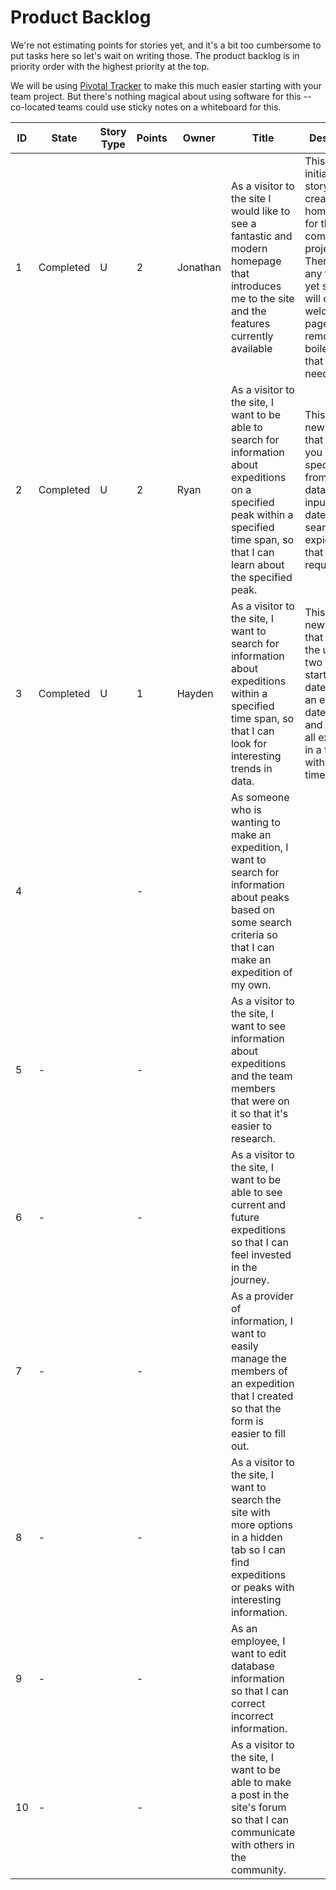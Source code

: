 # Product Backlog

We're not estimating points for stories yet, and it's a bit too cumbersome to put tasks here so let's wait on writing those.  The product backlog is in priority order with the highest priority at the top.

We will be using <a href="https://pivotaltracker.com">Pivotal Tracker</a> to make this much easier starting with your team project.  But there's nothing magical about using software for this -- co-located teams could use sticky notes on a whiteboard for this.

<table>
    <thead>
        <tr>
            <th>ID</th> <th>State</th> <th>Story Type</th> <th>Points</th> <th>Owner</th>
            <th>Title</th>
            <th>Description</th>
            <th>Links</th>
        </tr>
    </thead>
    <tbody>
        <tr>
            <td>1</td> <td>Completed</td> <td>U</td> <td>2</td> <td>Jonathan</td>
            <td>As a visitor to the site I would like to see a fantastic and modern homepage that introduces me to
the site and the features currently available</td>
            <td>This is the initial setup story and will create a homepage for the coming project.  There aren't any features yet so this will create a welcome page and will remove all boilerplate that isn't needed.</td>
            <td></td>
        </tr>
        <tr>
            <td>2</td> <td>Completed</td> <td>U</td> <td>2</td> <td>Ryan</td>
            <td>As a visitor to the site, I want to be able to search for information about expeditions on a specified peak within a specified time span, so that I can learn about the specified peak.</td>
            <td>This will be a new page that will let you choose a specific peak from the database, input two dates, and search for expiditions that fill those requirements.</td>
            <td></td>
        </tr>
        <tr>
            <td>3</td> <td>Completed</td> <td>U</td> <td>1</td> <td>Hayden</td>
            <td>As a visitor to the site, I want to search for information about expeditions within a specified time span, so that I can look for interesting trends in data.</td>
            <td>This will be a new page that will let the user input two things, a starting date/time and an endint date/time, and will show all expiditions in a table within that timeframe.</td>
            <td></td>
        </tr>
        <tr>
            <td>4</td> <td></td> <td></td> <td>-</td> <td></td>
            <td>As someone who is wanting to make an expedition, I want to search for information about peaks based on some search criteria so that I can make an expedition of my own.</td>
            <td></td>
            <td></td>
        </tr>
        <tr>
            <td>5</td> <td>-</td> <td></td> <td>-</td> <td></td>
            <td>As a visitor to the site, I want to see information about expeditions and the team members that were on it so that it's easier to research.</td>
            <td></td>
            <td></td>
        </tr>
        <tr>
            <td>6</td> <td>-</td> <td></td> <td>-</td> <td></td>
            <td>As a visitor to the site, I want to be able to see current and future expeditions so that I can feel invested in the journey.</td>
            <td></td>
            <td></td>
        </tr>
        <tr>
            <td>7</td> <td>-</td> <td></td> <td>-</td> <td></td>
            <td>As a provider of information, I want to easily manage the members of an expedition that I created so that the form is easier to fill out.</td>
            <td></td>
            <td></td>
        </tr>
        <tr>
            <td>8</td> <td>-</td> <td></td> <td>-</td> <td></td>
            <td>As a visitor to the site, I want to search the site with more options in a hidden tab so I can find expeditions or peaks with interesting information.</td>
            <td></td>
            <td></td>
        </tr>
        <tr>
            <td>9</td> <td>-</td> <td></td> <td>-</td> <td></td>
            <td>As an employee, I want to edit database information so that I can correct incorrect information.</td>
            <td></td>
            <td></td>
        </tr>
        <tr>
            <td>10</td> <td>-</td> <td></td> <td>-</td> <td></td>
            <td>As a visitor to the site, I want to be able to make a post in the site's forum so that I can communicate with others in the community.</td>
            <td></td>
            <td></td>
        </tr>
    </tbody>
</table>